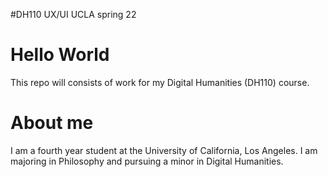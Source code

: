 #DH110 UX/UI UCLA spring 22

# Hello World
This repo will consists of work for my Digital Humanities (DH110) course.

# About me
I am a fourth year student at the University of California, Los Angeles. I am majoring in Philosophy and pursuing a minor in Digital Humanities.

